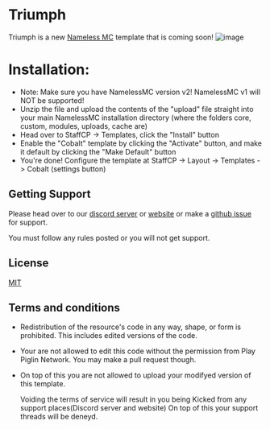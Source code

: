 # Triumph 

Triumph is a new [Nameless MC](https://namelessmc.com) template that is coming soon!
![image](https://playpiglin.net/host/files/images/ad-Triumph.png)

# Installation:
- Note: Make sure you have NamelessMC version v2! NamelessMC v1 will NOT be supported!
- Unzip the file and upload the contents of the "upload" file straight into your main NamelessMC installation directory (where the folders core, custom, modules, uploads, cache are)
- Head over to StaffCP -> Templates, click the "Install" button
- Enable the "Cobalt" template by clicking the "Activate" button, and make it default by clicking the "Make Default" button
- You're done! Configure the template at StaffCP -> Layout -> Templates -> Cobalt (settings button)

## Getting Support

Please head over to our [discord server](https://discord.gg/eEhbfjUwsf) or [website](https://playpiglin.net/triumph/support) or make a [github issue](https://github.com/Play-Piglin-Network-Official/Triumph/issues) for support.

You must follow any rules posted or you will not get support. 

## License
[MIT](https://choosealicense.com/licenses/gpl-3.0/)

## Terms and conditions 
- Redistribution of the resource's code in any way, shape, or form is prohibited. This includes edited versions of the code.
- Your are not allowed to edit this code without the permission from Play Piglin Network. You may make a pull request though.
- On top of this you are not allowed to upload your modifyed version of this template.
  
  Voiding the terms of service will result in you being Kicked from any support places(Discord server and website) 
  On top of this your support threads will be deneyd.
  
